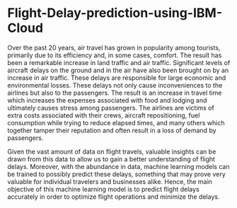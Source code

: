 # Flight-Delay-prediction-using-IBM-Cloud

Over the past 20 years, air travel has grown in popularity among tourists, primarily due to its efficiency and, in some cases, comfort. The result has been a remarkable increase in land traffic and air traffic. Significant levels of aircraft delays on the ground and in the air have also been brought on by an increase in air traffic.
These delays are responsible for large economic and environmental losses. These delays not only cause inconveniences to the airlines but also to the passengers. The result is an increase in travel time which increases the expenses associated with food and lodging and ultimately causes stress among passengers. The airlines are victims of extra costs associated with their crews, aircraft repositioning, fuel consumption while trying to reduce elapsed times, and many others which together tamper their reputation and often result in a loss of demand by passengers.

Given the vast amount of data on flight travels, valuable insights can be drawn from this data to allow us to gain a better understanding of flight delays. Moreover, with the abundance in data, machine learning models can be trained to possibly predict these delays, something that may prove very valuable for individual travelers and businesses alike. Hence, the main objective of this machine learning model is to predict flight delays accurately in order to optimize flight operations and minimize the delays.
